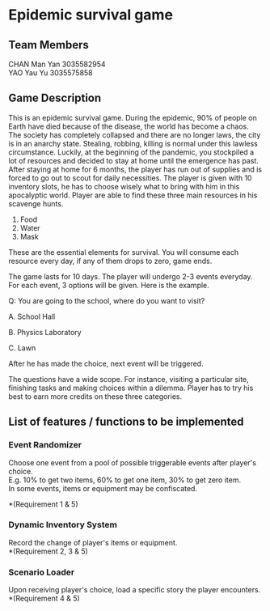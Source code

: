 # Epidemic survival game

## Team Members

CHAN Man Yan    3035582954  
YAO Yau Yu      3035575858

## Game Description

This is an epidemic survival game. During the epidemic, 90% of people on Earth have died because of the disease, the world has become a chaos. The society has completely collapsed and there are no longer laws, the city is in an anarchy state. Stealing, robbing, killing is normal under this lawless circumstance. Luckily, at the beginning of the pandemic, you stockpiled a lot of resources and decided to stay at home until the emergence has past. After staying at home for 6 months, the player has run out of supplies and is forced to go out to scout for daily necessities. The player is given with 10 inventory slots, he has to choose wisely what to bring with him in this apocalyptic world. Player are able to find these three main resources in his scavenge hunts.

1. Food
2. Water
3. Mask

These are the essential elements for survival. You will consume each resource every day, if any of them drops to zero, game ends.

The game lasts for 10 days. The player will undergo 2-3 events everyday. For each event, 3 options will be given. Here is the example.

Q: You are going to the school, where do you want to visit?

A. School Hall

B. Physics Laboratory

C. Lawn

After he has made the choice, next event will be triggered.

The questions have a wide scope. For instance, visiting a particular site, finishing tasks and making choices within a dilemma. Player has to try his best to earn more credits on these three categories.

## List of features / functions to be implemented

### Event Randomizer

Choose one event from a pool of possible triggerable events after player's choice.  
E.g. 10% to get two items, 60% to get one item, 30% to get zero item.  
In some events, items or equipment may be confiscated.

*(Requirement 1 & 5)

### Dynamic Inventory System

Record the change of player's items or equipment.  
*(Requirement 2, 3 & 5)

### Scenario Loader

Upon receiving player's choice, load a specific story the player encounters.  
*(Requirement 4 & 5)
